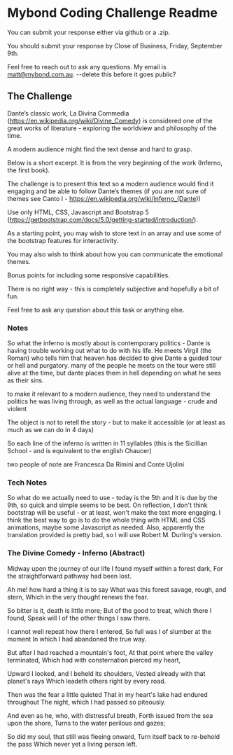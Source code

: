 # Mybond Coding Challenge Readme

You can submit your response either via github or a .zip.

You should submit your response by Close of Business, Friday, September 9th.

Feel free to reach out to ask any questions. My email is matt@mybond.com.au. --delete this before it goes public?

## The Challenge

Dante’s classic work, La Divina Commedia (<https://en.wikipedia.org/wiki/Divine_Comedy>) is considered one of the great works of literature - exploring the worldview and philosophy of the time.

A modern audience might find the text dense and hard to grasp.

Below is a short excerpt. It is from the very beginning of the work (Inferno, the first book).

The challenge is to present this text so a modern audience would find it engaging and be able to follow Dante’s themes (if you are not sure of themes see Canto I - <https://en.wikipedia.org/wiki/Inferno_(Dante>))

Use only HTML, CSS, Javascript and Bootstrap 5 (<https://getbootstrap.com/docs/5.0/getting-started/introduction/>).

As a starting point, you may wish to store text in an array and use some of the bootstrap features for interactivity.

You may also wish to think about how you can communicate the emotional themes.

Bonus points for including some responsive capabilities.

There is no right way - this is completely subjective and hopefully a bit of fun.

Feel free to ask any question about this task or anything else.

### Notes

So what the inferno is mostly about is contemporary politics - Dante is having trouble working out what to do with his life. He meets Virgil (the Roman) who tells him that heaven has decided to give Dante a guided tour or hell and purgatory. many of the people he meets on the tour were still alive at the time, but dante places them in hell depending on what he sees as their sins.

to make it relevant to a modern audience, they need to understand the politics he was living through, as well as the actual language - crude and violent

The object is not to retell the story - but to make it accessible (or at least as much as we can do in 4 days)

So each line of the inferno is written in 11 syllables (this is the Sicillian School - and is equivalent to the english Chaucer)

two people of note are Francesca Da Rimini and Conte Ujolini

### Tech Notes

So what do we actually need to use - today is the 5th and it is due by the 9th, so quick and simple seems to be best. On reflection, I don't think bootstrap will be useful - or at least, won't make the text more engaging. I think the best way to go is to do the whole thing with HTML and CSS animations, maybe some Javascript as needed. Also, apparently the translation provided is pretty bad, so I will use Robert M. Durling's version.

### The Divine Comedy - Inferno (Abstract)

Midway upon the journey of our life
I found myself within a forest dark,
For the straightforward pathway had been lost.

Ah me! how hard a thing it is to say
  What was this forest savage, rough, and stern,
Which in the very thought renews the fear.

So bitter is it, death is little more;
  But of the good to treat, which there I found,
  Speak will I of the other things I saw there.

I cannot well repeat how there I entered,
  So full was I of slumber at the moment
  In which I had abandoned the true way.

But after I had reached a mountain's foot,
  At that point where the valley terminated,
 Which had with consternation pierced my heart,

Upward I looked, and I beheld its shoulders,
  Vested already with that planet's rays
 Which leadeth others right by every road.

Then was the fear a little quieted
  That in my heart's lake had endured throughout
 The night, which I had passed so piteously.

And even as he, who, with distressful breath,
  Forth issued from the sea upon the shore,
 Turns to the water perilous and gazes;

So did my soul, that still was fleeing onward,
  Turn itself back to re-behold the pass
 Which never yet a living person left.
